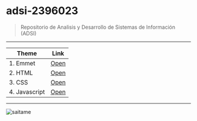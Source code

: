# adsi-2396023
> Repositorio de Analisis y Desarrollo de Sistemas de Información (ADSI)
---
| Theme | Link |
| --- | --- |
| 1. Emmet | [Open](01-emmet/) |
| 2. HTML | [Open](02-html/) |
| 3. CSS | [Open](03-css/) |
| 4. Javascript | [Open](04-javascript/) |
---
![saitame](https://static.wikia.nocookie.net/onepunchman/images/c/c0/Anime_-_Saitama.jpg/revision/latest?cb=20200308230733&path-prefix=es)
